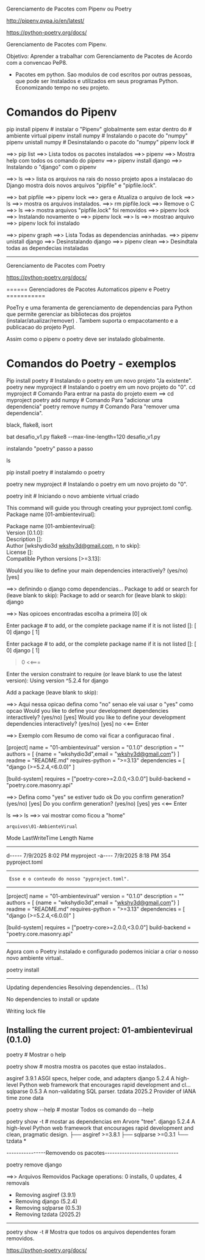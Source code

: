 
Gerenciamento de Pacotes com Pipenv ou Poetry 

http://pipenv.pypa.io/en/latest/

https://python-poetry.org/docs/

Gerenciamento de Pacotes com Pipenv.

Objetivo:
Aprender a trabalhar com Gerenciamento de Pacotes de Acordo com a convencao PeP8.

- Pacotes em python.
    Sao modulos de cod escritos por outras pessoas, que pode ser Instalados e utilizados em seus programas Python. Economizando tempo no seu projeto.

# Comandos do Pipenv

pip install pipenv          # instalar o "Pipenv" globalmente sem estar dentro do
                            #    ambiente virtual
pipenv install numpy        # Instalando o pacote do "numpy"
pipenv unistall numpy       # Desinstalando o pacote do "numpy"
pipenv lock                 # 

 ==>> pip list                      ==>> Lista todos os pacotes instalados
 ==>> pipenv                      ==>> Mostra help com todos os comando do pipenv
 ==>> pipenv install django         ==>> Instalando o "django" com o pipenv

==>> ls                           ==>> lista os arquivos na rais do nosso projeto
                                    apos a instalacao do Django mostra dois novos arquivos "pipfile" e "pipfile.lock".

==>> bat pipfile
==>> pipenv lock                ==>> gera e Atualiza o arquivo de lock
==>> ls                            ==>> mostra os arquivos instalados.
==>> rm pipfile.lock            ==>> Remove o C
==>> ls                            ==>> mostra arquivos "pipfile.lock" foi removidos
==>> pipenv lock                ==>> Instalando novamente o ==>> pipenv lock
==>> ls                             ==>> mostrao arquivo ==>> pipenv lock foi instalado

==>> pipenv graph               ==>> Lista Todas as dependencias aninhadas.
==>> pipenv unistall django      ==>> Desinstalando django
==>> pipenv clean              ==>> Desindtala todas as dependecias instaladas

-------------------------------------------------------------------------------------

Gerenciamento de Pacotes com  Poetry 

https://python-poetry.org/docs/

====== Gerenciadores de Pacotes Automaticos  pipenv e Poetry ===========

PoeTry e uma feramenta de gerenciamento de dependencias para Python que permite gerenciar as bibliotecas dos projetos (instalar/atualizar/remover) . Tambem suporta o empacotamento e a publicacao do projeto PypI.

Assim como o pipenv o poetry deve ser instalado globalmente.

 
# Comandos do Poetry - exemplos

Pip install poetry      # Instalando o poetry em um novo projeto "Ja existente".
poetry new myproject    # Instalando o poetry em um novo projeto do "0".
cd myproject            # Comando Para entrar na pasta do projeto exem ==> cd myproject
poetry add numpy        # Comando Para "adicionar uma dependencia"
poetry remove numpy     # Comando Para "remover uma dependencia".


black, flake8, isort

bat desafio_v1.py
flake8 --max-line-length=120 desafio_v1.py

instalando  "poetry" passo a passo 

ls

pip install poetry      # instalamdo o poetry

poetry new myproject    # Instalando o poetry em um novo projeto do "0".

poetry init             # Iniciando o novo ambiente virtual criado

This command will guide you through creating your pyproject.toml config.
Package name [01-ambientevirual]:  


Package name [01-ambientevirual]:  
Version [0.1.0]:  
Description []:  
Author [wkshydio3d <wkshy3d@gmail.com>, n to skip]:  
License []:  
Compatible Python versions [>=3.13]:  

Would you like to define your main dependencies interactively? (yes/no) [yes]


==>> definindo o django como dependencias...
Package to add or search for (leave blank to skip):
Package to add or search for (leave blank to skip): django

==>> Nas opicoes encontradas escolha a primeira [0] ok

Enter package # to add, or the complete package name if it is not listed []:
 [ 0] django
 [ 1] 
 >

Enter package # to add, or the complete package name if it is not listed []:
 [ 0] django
 [ 1] 
 > 0        <<===

Enter the version constraint to require (or leave blank to use the latest version): 
Using version ^5.2.4 for django

Add a package (leave blank to skip): 

==>> Aqui nessa opicao defina como "no" senao ele vai usar o "yes" como opcao
Would you like to define your development dependencies interactively? (yes/no) [yes]
Would you like to define your development dependencies interactively? (yes/no) [yes] no <<== Enter

==>> Exemplo com Resumo de como vai ficar a configuracao final .

[project]
name = "01-ambientevirual"
version = "0.1.0"
description = ""
authors = [
    {name = "wkshydio3d",email = "wkshy3d@gmail.com"}
]
readme = "README.md"
requires-python = ">=3.13"
dependencies = [
    "django (>=5.2.4,<6.0.0)"
]


[build-system]
requires = ["poetry-core>=2.0.0,<3.0.0"]
build-backend = "poetry.core.masonry.api"

==>> Defina como "yes" se estiver tudo ok
Do you confirm generation? (yes/no) [yes]
Do you confirm generation? (yes/no) [yes] yes   <<== Enter

ls      ==>> ls  ==>> vai mostrar como ficou a "home"

    arquivos\01-AmbienteVirual


Mode                 LastWriteTime         Length Name
----                 -------------         ------ ----
d-----          7/9/2025   8:02 PM                myproject
-a----          7/9/2025   8:18 PM            354 pyproject.toml

------------------------------------------------------
     Esse e o conteudo do nosso "pyproject.toml".
------------------------------------------------------

[project]
name = "01-ambientevirual"
version = "0.1.0"
description = ""
authors = [
    {name = "wkshydio3d",email = "wkshy3d@gmail.com"}
]
readme = "README.md"
requires-python = ">=3.13"
dependencies = [
    "django (>=5.2.4,<6.0.0)"
]


[build-system]
requires = ["poetry-core>=2.0.0,<3.0.0"]
build-backend = "poetry.core.masonry.api"

----------------------------------------------------------------

Agora com o Poetry instalado e configurado podemos iniciar a criar o nosso novo ambiente virtual..

 poetry install

---------------------------------
 Updating dependencies
Resolving dependencies... (1.1s)    

No dependencies to install or update

Writing lock file

Installing the current project: 01-ambientevirual (0.1.0)
---------------------------------------------------------

poetry           # Mostrar o help

poetry show     # mostra mostra os pacotes que estao instalados..

asgiref  3.9.1  ASGI specs, helper code, and adapters
django   5.2.4  A high-level Python web framework that encourages rapid development and cl...
sqlparse 0.5.3  A non-validating SQL parser.
tzdata   2025.2 Provider of IANA time zone data

poetry show --help      # mostar Todos os comando do --help

 poetry show -t         # mostar as dependencias em Arvore "tree".
django 5.2.4 A high-level Python web framework that encourages rapid development and clean, pragmatic design.
├── asgiref >=3.8.1
├── sqlparse >=0.3.1
└── tzdata *

----------------Removendo os pacotes------------------------------

poetry remove django

==>> Arquivos Removidos
Package operations: 0 installs, 0 updates, 4 removals

  - Removing asgiref (3.9.1)
  - Removing django (5.2.4)
  - Removing sqlparse (0.5.3)
  - Removing tzdata (2025.2)

-----------------------------------------------------
  poetry show -t    # Mostra que todos os arquivos dependentes foram removidos.

  https://python-poetry.org/docs/